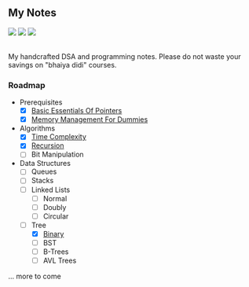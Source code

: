 ## My Notes

<div align="left">
<img src="https://img.shields.io/badge/Nextra-000000.svg?style=for-the-badge&logo=Nextra&logoColor=white">
<img src="https://img.shields.io/badge/Tailwind%20CSS-06B6D4.svg?style=for-the-badge&logo=Tailwind-CSS&logoColor=white">
<img src="https://img.shields.io/badge/Markdown-000000.svg?style=for-the-badge&logo=Markdown&logoColor=white">
</div>

<br>

My handcrafted DSA and programming notes. Please do not waste your savings on "bhaiya didi" courses.

### Roadmap

- Prerequisites
  - [x] [Basic Essentials Of Pointers](https://notes.namishh.me/pre/pointers)
  - [x] [Memory Management For Dummies](https://notes.namishh.me/pre/memory)
- Algorithms
  - [x] [Time Complexity](https://notes.namishh.me/algo/complexity)
  - [x] [Recursion](https://notes.namishh.me/algo/recursion)
  - [ ] Bit Manipulation
- Data Structures
  - [ ] Queues
  - [ ] Stacks
  - [ ] Linked Lists
    - [ ] Normal
    - [ ] Doubly
    - [ ] Circular
  - [ ] Tree
    - [x] [Binary](https://notes.namishh.me/struct/binary-tree)
    - [ ] BST
    - [ ] B-Trees
    - [ ] AVL Trees

... more to come
